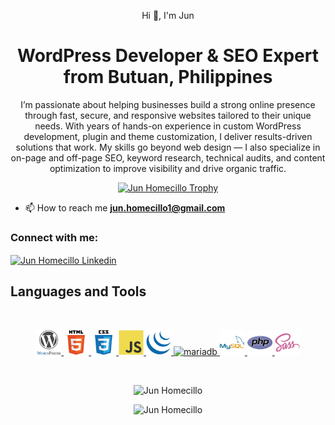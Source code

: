 <p align="center">Hi 👋, I'm Jun</p>
<h1 align="center">WordPress Developer & SEO Expert from Butuan, Philippines</h1>

<p align="center">I’m passionate about helping businesses build a strong online presence through fast, secure, and responsive websites tailored to their unique needs. With years of hands-on experience in custom WordPress development, plugin and theme customization, I deliver results-driven solutions that work. My skills go beyond web design — I also specialize in on-page and off-page SEO, keyword research, technical audits, and content optimization to improve visibility and drive organic traffic.</p>


<p align="center"> <a href="https://github.com/ryo-ma/github-profile-trophy"><img src="https://github-profile-trophy.vercel.app/?username=jun-homecillo" alt="Jun Homecillo Trophy" /></a> </p>

- 📫 How to reach me **jun.homecillo1@gmail.com**
<h3>Connect with me:</h3>
<a href="https://www.linkedin.com/in/jun-homecillo/" target="blank"><img align="center" src="https://raw.githubusercontent.com/rahuldkjain/github-profile-readme-generator/master/src/images/icons/Social/linked-in-alt.svg" alt="Jun Homecillo Linkedin" height="30" width="40" /></a>
</p>

<h2>Languages and Tools</h2>
<br>
<p align="center">
  <a href="https://wordpress.org/" target="_blank" rel="noreferrer">
  <img src="https://raw.githubusercontent.com/devicons/devicon/master/icons/wordpress/wordpress-original.svg" alt="wordpress" width="40" height="40"/>
  </a>
  <a href="https://www.w3.org/html/" target="_blank" rel="noreferrer">
    <img src="https://raw.githubusercontent.com/devicons/devicon/master/icons/html5/html5-original-wordmark.svg" alt="html5" width="40" height="40"/>
  </a>
  <a href="https://www.w3schools.com/css/" target="_blank" rel="noreferrer">
    <img src="https://raw.githubusercontent.com/devicons/devicon/master/icons/css3/css3-original-wordmark.svg" alt="css3" width="40" height="40"/>
  </a>
  <a href="https://developer.mozilla.org/en-US/docs/Web/JavaScript" target="_blank" rel="noreferrer">
  <img src="https://raw.githubusercontent.com/devicons/devicon/master/icons/javascript/javascript-original.svg" alt="javascript" width="40" height="40"/>
  </a>
  <a href="https://jquery.com/" target="_blank" rel="noreferrer">
  <img src="https://raw.githubusercontent.com/devicons/devicon/master/icons/jquery/jquery-original.svg" alt="jquery" width="40" height="40"/>
  </a>
  <a href="https://mariadb.org/" target="_blank" rel="noreferrer">
    <img src="https://www.vectorlogo.zone/logos/mariadb/mariadb-icon.svg" alt="mariadb" width="40" height="40"/>
  </a>
  <a href="https://www.mysql.com/" target="_blank" rel="noreferrer">
    <img src="https://raw.githubusercontent.com/devicons/devicon/master/icons/mysql/mysql-original-wordmark.svg" alt="mysql" width="40" height="40"/>
  </a>
  <a href="https://www.php.net" target="_blank" rel="noreferrer">
    <img src="https://raw.githubusercontent.com/devicons/devicon/master/icons/php/php-original.svg" alt="php" width="40" height="40"/>
  </a>
  <a href="https://sass-lang.com" target="_blank" rel="noreferrer">
    <img src="https://raw.githubusercontent.com/devicons/devicon/master/icons/sass/sass-original.svg" alt="sass" width="40" height="40"/>
  </a>
</p>
<br>
<p  align="center"><img src="https://github-readme-streak-stats.herokuapp.com/?user=jun-homecillo&" alt="Jun Homecillo" /></p>
<p  align="center"><img src="https://github-readme-stats.vercel.app/api?username=jun-homecillo&show_icons=true&locale=en" alt="Jun Homecillo" /></p>

